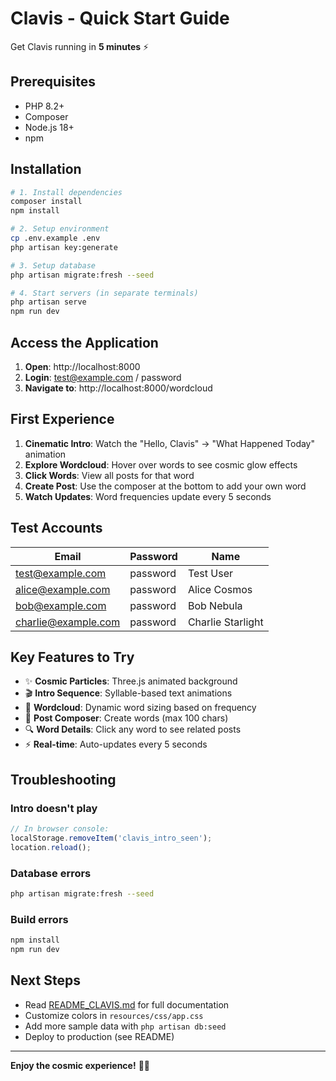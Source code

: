 # Clavis - Quick Start Guide

Get Clavis running in **5 minutes** ⚡

## Prerequisites

- PHP 8.2+
- Composer
- Node.js 18+
- npm

## Installation

```bash
# 1. Install dependencies
composer install
npm install

# 2. Setup environment
cp .env.example .env
php artisan key:generate

# 3. Setup database
php artisan migrate:fresh --seed

# 4. Start servers (in separate terminals)
php artisan serve
npm run dev
```

## Access the Application

1. **Open**: http://localhost:8000
2. **Login**: test@example.com / password
3. **Navigate to**: http://localhost:8000/wordcloud

## First Experience

1. **Cinematic Intro**: Watch the "Hello, Clavis" → "What Happened Today" animation
2. **Explore Wordcloud**: Hover over words to see cosmic glow effects
3. **Click Words**: View all posts for that word
4. **Create Post**: Use the composer at the bottom to add your own word
5. **Watch Updates**: Word frequencies update every 5 seconds

## Test Accounts

| Email                  | Password | Name              |
|------------------------|----------|-------------------|
| test@example.com       | password | Test User         |
| alice@example.com      | password | Alice Cosmos      |
| bob@example.com        | password | Bob Nebula        |
| charlie@example.com    | password | Charlie Starlight |

## Key Features to Try

- ✨ **Cosmic Particles**: Three.js animated background
- 🎬 **Intro Sequence**: Syllable-based text animations
- 🌌 **Wordcloud**: Dynamic word sizing based on frequency
- 💬 **Post Composer**: Create words (max 100 chars)
- 🔍 **Word Details**: Click any word to see related posts
- ⚡ **Real-time**: Auto-updates every 5 seconds

## Troubleshooting

### Intro doesn't play
```javascript
// In browser console:
localStorage.removeItem('clavis_intro_seen');
location.reload();
```

### Database errors
```bash
php artisan migrate:fresh --seed
```

### Build errors
```bash
npm install
npm run dev
```

## Next Steps

- Read [README_CLAVIS.md](./README_CLAVIS.md) for full documentation
- Customize colors in `resources/css/app.css`
- Add more sample data with `php artisan db:seed`
- Deploy to production (see README)

---

**Enjoy the cosmic experience!** 🌌✨
